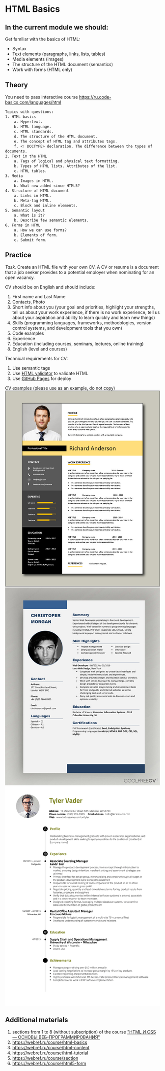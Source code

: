 # HTML Basics
## In the current module we should:
Get familiar with the basics of HTML:
- Syntax
- Text elements (paragraphs, links, lists, tables)
- Media elements (images)
- The structure of the HTML document (semantics)
- Work with forms (HTML only)

## Theory
  You need to pass interactive course https://ru.code-basics.com/languages/html

    Topics with questions:
    1. HTML basics
        a. Hypertext.
        b. HTML language.
        c. HTML standards.
        d. The structure of the HTML document.
        e. The concept of HTML tag and attributes tags.
        f. <! DOCTYPE> declaration. The difference between the types of documents.
    2. Text in the HTML
        a. Tags of logical and physical text formatting.
        b. Types of HTML lists. Attributes of the list.
        c. HTML tables.
    3. Media
        a. Images in HTML.
        b. What new added since HTML5?
    4. Structure of HTML document
        a. Links in HTML.
        b. Meta-tag HTML.
        c. Block and inline elements.
    5. Semantic layout
        a. What is it?
        b. Describe few semantic elements.
    6. Forms in HTML
        a. How we can use forms?
        b. Elements of form.
        c. Submit form.


## Practice
*Task.* Create an HTML file with your own CV. A CV or resume is a document that a job seeker provides to a potential employer when nominating for an open vacancy.

CV should be on English and should include:
1. First name and Last Name
2. Contacts, Photo
3. Short info about you (your goal and priorities, highlight your strengths, tell us about your work experience, if there is no work experience, tell us about your aspiration and ability to learn quickly and learn new things)
4. Skills (programming languages, frameworks, methodologies, version control systems, and development tools that you own)
5. Code examples
6. Experience
7. Education (including courses, seminars, lectures, online training)
8. English (level and courses)

Technical requirements for CV:
1. Use semantic tags
2. Use [HTML validator](https://validator.w3.org/) to validate HTML
3. Use [GitHub Pages](https://pages.github.com/) for deploy

CV examples (please use as an example, do not copy)
![CV Example](../../assets/CV-1.png)
![CV Example](../../assets/CV-2.png)
![CV Example](../../assets/CV-3.png)

## Additional materials
1. sections from 1 to 8 (without subscription) of the course ["HTML И CSS — ОСНОВЫ ВЕБ-ПРОГРАММИРОВАНИЯ"](https://codebra.ru/ru/courses/html-css-base)
2. https://webref.ru/course/html-basics
3. https://webref.ru/course/html-content
4. https://webref.ru/course/html-tutorial
5. https://webref.ru/course/section
6. https://webref.ru/course/html5-form
